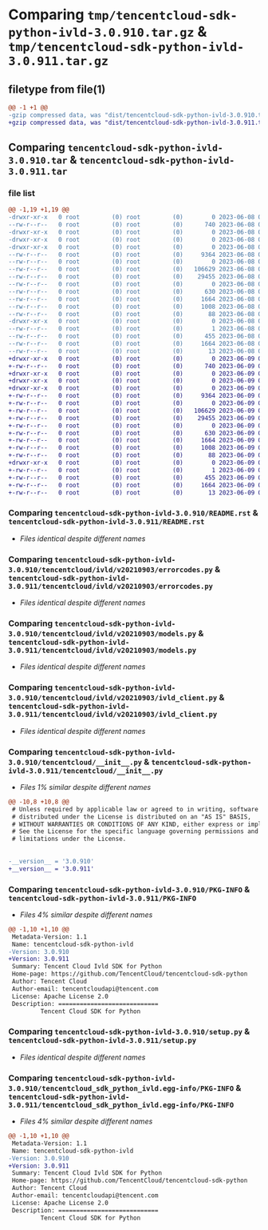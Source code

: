 # Comparing `tmp/tencentcloud-sdk-python-ivld-3.0.910.tar.gz` & `tmp/tencentcloud-sdk-python-ivld-3.0.911.tar.gz`

## filetype from file(1)

```diff
@@ -1 +1 @@
-gzip compressed data, was "dist/tencentcloud-sdk-python-ivld-3.0.910.tar", last modified: Thu Jun  8 09:13:43 2023, max compression
+gzip compressed data, was "dist/tencentcloud-sdk-python-ivld-3.0.911.tar", last modified: Fri Jun  9 02:21:53 2023, max compression
```

## Comparing `tencentcloud-sdk-python-ivld-3.0.910.tar` & `tencentcloud-sdk-python-ivld-3.0.911.tar`

### file list

```diff
@@ -1,19 +1,19 @@
-drwxr-xr-x   0 root         (0) root         (0)        0 2023-06-08 09:13:43.000000 tencentcloud-sdk-python-ivld-3.0.910/
--rw-r--r--   0 root         (0) root         (0)      740 2023-06-08 09:13:43.000000 tencentcloud-sdk-python-ivld-3.0.910/README.rst
-drwxr-xr-x   0 root         (0) root         (0)        0 2023-06-08 09:13:43.000000 tencentcloud-sdk-python-ivld-3.0.910/tencentcloud/
-drwxr-xr-x   0 root         (0) root         (0)        0 2023-06-08 09:13:43.000000 tencentcloud-sdk-python-ivld-3.0.910/tencentcloud/ivld/
-drwxr-xr-x   0 root         (0) root         (0)        0 2023-06-08 09:13:43.000000 tencentcloud-sdk-python-ivld-3.0.910/tencentcloud/ivld/v20210903/
--rw-r--r--   0 root         (0) root         (0)     9364 2023-06-08 09:13:43.000000 tencentcloud-sdk-python-ivld-3.0.910/tencentcloud/ivld/v20210903/errorcodes.py
--rw-r--r--   0 root         (0) root         (0)        0 2023-06-08 09:13:43.000000 tencentcloud-sdk-python-ivld-3.0.910/tencentcloud/ivld/v20210903/__init__.py
--rw-r--r--   0 root         (0) root         (0)   106629 2023-06-08 09:13:43.000000 tencentcloud-sdk-python-ivld-3.0.910/tencentcloud/ivld/v20210903/models.py
--rw-r--r--   0 root         (0) root         (0)    29455 2023-06-08 09:13:43.000000 tencentcloud-sdk-python-ivld-3.0.910/tencentcloud/ivld/v20210903/ivld_client.py
--rw-r--r--   0 root         (0) root         (0)        0 2023-06-08 09:13:43.000000 tencentcloud-sdk-python-ivld-3.0.910/tencentcloud/ivld/__init__.py
--rw-r--r--   0 root         (0) root         (0)      630 2023-06-08 09:13:43.000000 tencentcloud-sdk-python-ivld-3.0.910/tencentcloud/__init__.py
--rw-r--r--   0 root         (0) root         (0)     1664 2023-06-08 09:13:43.000000 tencentcloud-sdk-python-ivld-3.0.910/PKG-INFO
--rw-r--r--   0 root         (0) root         (0)     1008 2023-06-08 09:13:43.000000 tencentcloud-sdk-python-ivld-3.0.910/setup.py
--rw-r--r--   0 root         (0) root         (0)       88 2023-06-08 09:13:43.000000 tencentcloud-sdk-python-ivld-3.0.910/setup.cfg
-drwxr-xr-x   0 root         (0) root         (0)        0 2023-06-08 09:13:43.000000 tencentcloud-sdk-python-ivld-3.0.910/tencentcloud_sdk_python_ivld.egg-info/
--rw-r--r--   0 root         (0) root         (0)        1 2023-06-08 09:13:43.000000 tencentcloud-sdk-python-ivld-3.0.910/tencentcloud_sdk_python_ivld.egg-info/dependency_links.txt
--rw-r--r--   0 root         (0) root         (0)      455 2023-06-08 09:13:43.000000 tencentcloud-sdk-python-ivld-3.0.910/tencentcloud_sdk_python_ivld.egg-info/SOURCES.txt
--rw-r--r--   0 root         (0) root         (0)     1664 2023-06-08 09:13:43.000000 tencentcloud-sdk-python-ivld-3.0.910/tencentcloud_sdk_python_ivld.egg-info/PKG-INFO
--rw-r--r--   0 root         (0) root         (0)       13 2023-06-08 09:13:43.000000 tencentcloud-sdk-python-ivld-3.0.910/tencentcloud_sdk_python_ivld.egg-info/top_level.txt
+drwxr-xr-x   0 root         (0) root         (0)        0 2023-06-09 02:21:53.000000 tencentcloud-sdk-python-ivld-3.0.911/
+-rw-r--r--   0 root         (0) root         (0)      740 2023-06-09 02:21:53.000000 tencentcloud-sdk-python-ivld-3.0.911/README.rst
+drwxr-xr-x   0 root         (0) root         (0)        0 2023-06-09 02:21:53.000000 tencentcloud-sdk-python-ivld-3.0.911/tencentcloud/
+drwxr-xr-x   0 root         (0) root         (0)        0 2023-06-09 02:21:53.000000 tencentcloud-sdk-python-ivld-3.0.911/tencentcloud/ivld/
+drwxr-xr-x   0 root         (0) root         (0)        0 2023-06-09 02:21:53.000000 tencentcloud-sdk-python-ivld-3.0.911/tencentcloud/ivld/v20210903/
+-rw-r--r--   0 root         (0) root         (0)     9364 2023-06-09 02:21:53.000000 tencentcloud-sdk-python-ivld-3.0.911/tencentcloud/ivld/v20210903/errorcodes.py
+-rw-r--r--   0 root         (0) root         (0)        0 2023-06-09 02:21:53.000000 tencentcloud-sdk-python-ivld-3.0.911/tencentcloud/ivld/v20210903/__init__.py
+-rw-r--r--   0 root         (0) root         (0)   106629 2023-06-09 02:21:53.000000 tencentcloud-sdk-python-ivld-3.0.911/tencentcloud/ivld/v20210903/models.py
+-rw-r--r--   0 root         (0) root         (0)    29455 2023-06-09 02:21:53.000000 tencentcloud-sdk-python-ivld-3.0.911/tencentcloud/ivld/v20210903/ivld_client.py
+-rw-r--r--   0 root         (0) root         (0)        0 2023-06-09 02:21:53.000000 tencentcloud-sdk-python-ivld-3.0.911/tencentcloud/ivld/__init__.py
+-rw-r--r--   0 root         (0) root         (0)      630 2023-06-09 02:21:53.000000 tencentcloud-sdk-python-ivld-3.0.911/tencentcloud/__init__.py
+-rw-r--r--   0 root         (0) root         (0)     1664 2023-06-09 02:21:53.000000 tencentcloud-sdk-python-ivld-3.0.911/PKG-INFO
+-rw-r--r--   0 root         (0) root         (0)     1008 2023-06-09 02:21:53.000000 tencentcloud-sdk-python-ivld-3.0.911/setup.py
+-rw-r--r--   0 root         (0) root         (0)       88 2023-06-09 02:21:53.000000 tencentcloud-sdk-python-ivld-3.0.911/setup.cfg
+drwxr-xr-x   0 root         (0) root         (0)        0 2023-06-09 02:21:53.000000 tencentcloud-sdk-python-ivld-3.0.911/tencentcloud_sdk_python_ivld.egg-info/
+-rw-r--r--   0 root         (0) root         (0)        1 2023-06-09 02:21:53.000000 tencentcloud-sdk-python-ivld-3.0.911/tencentcloud_sdk_python_ivld.egg-info/dependency_links.txt
+-rw-r--r--   0 root         (0) root         (0)      455 2023-06-09 02:21:53.000000 tencentcloud-sdk-python-ivld-3.0.911/tencentcloud_sdk_python_ivld.egg-info/SOURCES.txt
+-rw-r--r--   0 root         (0) root         (0)     1664 2023-06-09 02:21:53.000000 tencentcloud-sdk-python-ivld-3.0.911/tencentcloud_sdk_python_ivld.egg-info/PKG-INFO
+-rw-r--r--   0 root         (0) root         (0)       13 2023-06-09 02:21:53.000000 tencentcloud-sdk-python-ivld-3.0.911/tencentcloud_sdk_python_ivld.egg-info/top_level.txt
```

### Comparing `tencentcloud-sdk-python-ivld-3.0.910/README.rst` & `tencentcloud-sdk-python-ivld-3.0.911/README.rst`

 * *Files identical despite different names*

### Comparing `tencentcloud-sdk-python-ivld-3.0.910/tencentcloud/ivld/v20210903/errorcodes.py` & `tencentcloud-sdk-python-ivld-3.0.911/tencentcloud/ivld/v20210903/errorcodes.py`

 * *Files identical despite different names*

### Comparing `tencentcloud-sdk-python-ivld-3.0.910/tencentcloud/ivld/v20210903/models.py` & `tencentcloud-sdk-python-ivld-3.0.911/tencentcloud/ivld/v20210903/models.py`

 * *Files identical despite different names*

### Comparing `tencentcloud-sdk-python-ivld-3.0.910/tencentcloud/ivld/v20210903/ivld_client.py` & `tencentcloud-sdk-python-ivld-3.0.911/tencentcloud/ivld/v20210903/ivld_client.py`

 * *Files identical despite different names*

### Comparing `tencentcloud-sdk-python-ivld-3.0.910/tencentcloud/__init__.py` & `tencentcloud-sdk-python-ivld-3.0.911/tencentcloud/__init__.py`

 * *Files 1% similar despite different names*

```diff
@@ -10,8 +10,8 @@
 # Unless required by applicable law or agreed to in writing, software
 # distributed under the License is distributed on an "AS IS" BASIS,
 # WITHOUT WARRANTIES OR CONDITIONS OF ANY KIND, either express or implied.
 # See the License for the specific language governing permissions and
 # limitations under the License.
 
 
-__version__ = '3.0.910'
+__version__ = '3.0.911'
```

### Comparing `tencentcloud-sdk-python-ivld-3.0.910/PKG-INFO` & `tencentcloud-sdk-python-ivld-3.0.911/PKG-INFO`

 * *Files 4% similar despite different names*

```diff
@@ -1,10 +1,10 @@
 Metadata-Version: 1.1
 Name: tencentcloud-sdk-python-ivld
-Version: 3.0.910
+Version: 3.0.911
 Summary: Tencent Cloud Ivld SDK for Python
 Home-page: https://github.com/TencentCloud/tencentcloud-sdk-python
 Author: Tencent Cloud
 Author-email: tencentcloudapi@tencent.com
 License: Apache License 2.0
 Description: ============================
         Tencent Cloud SDK for Python
```

### Comparing `tencentcloud-sdk-python-ivld-3.0.910/setup.py` & `tencentcloud-sdk-python-ivld-3.0.911/setup.py`

 * *Files identical despite different names*

### Comparing `tencentcloud-sdk-python-ivld-3.0.910/tencentcloud_sdk_python_ivld.egg-info/PKG-INFO` & `tencentcloud-sdk-python-ivld-3.0.911/tencentcloud_sdk_python_ivld.egg-info/PKG-INFO`

 * *Files 4% similar despite different names*

```diff
@@ -1,10 +1,10 @@
 Metadata-Version: 1.1
 Name: tencentcloud-sdk-python-ivld
-Version: 3.0.910
+Version: 3.0.911
 Summary: Tencent Cloud Ivld SDK for Python
 Home-page: https://github.com/TencentCloud/tencentcloud-sdk-python
 Author: Tencent Cloud
 Author-email: tencentcloudapi@tencent.com
 License: Apache License 2.0
 Description: ============================
         Tencent Cloud SDK for Python
```

